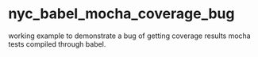 # nyc_babel_mocha_coverage_bug
working example to demonstrate a bug of getting coverage results mocha tests compiled through babel.
